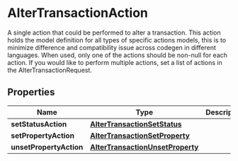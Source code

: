 

# AlterTransactionAction

A single action that could be performed to alter a transaction. This action holds the model definition for all types of specific actions models, this is to minimize difference and compatibility issue across codegen in different languages. When used, only one of the actions should be non-null for each action. If you would like to perform multiple actions, set a list of actions in the AlterTransactionRequest. 

## Properties

| Name | Type | Description | Notes |
|------------ | ------------- | ------------- | -------------|
|**setStatusAction** | [**AlterTransactionSetStatus**](AlterTransactionSetStatus.md) |  |  [optional] |
|**setPropertyAction** | [**AlterTransactionSetProperty**](AlterTransactionSetProperty.md) |  |  [optional] |
|**unsetPropertyAction** | [**AlterTransactionUnsetProperty**](AlterTransactionUnsetProperty.md) |  |  [optional] |



